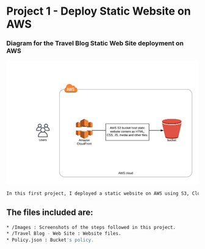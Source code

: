 # Project 1 - Deploy Static Website on AWS 

### Diagram for the Travel Blog Static Web Site deployment on AWS

![img-1](Images/Diagram.png)

```sh
In this first project, I deployed a static website on AWS using S3, CloudFront, and IAM.
```

## The files included are:

```sh
* /Images : Screenshots of the steps followed in this project.
* /Travel Blog - Web Site : Website files.
* Policy.json : Bucket's policy.
```
